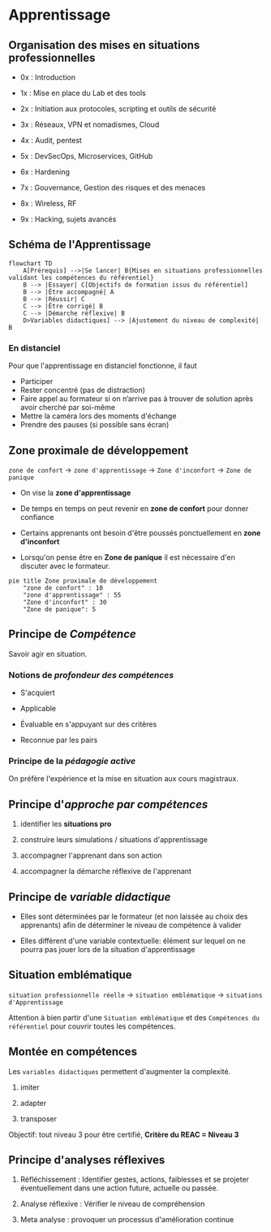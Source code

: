 # Apprentissage

## Organisation des mises en situations professionnelles

* 0x : Introduction

* 1x : Mise en place du Lab et des tools

* 2x : Initiation aux protocoles, scripting et outils de sécurité

* 3x : Réseaux, VPN et nomadismes, Cloud

* 4x : Audit, pentest

* 5x : DevSecOps, Microservices, GitHub

* 6x : Hardening

* 7x : Gouvernance, Gestion des risques et des menaces

* 8x : Wireless, RF

* 9x : Hacking, sujets avancés

## Schéma de l'Apprentissage

```mermaid
flowchart TD
    A[Prérequis] -->|Se lancer| B{Mises en situations professionnelles validant les compétences du référentiel}
    B --> |Essayer| C[Objectifs de formation issus du référentiel]
    B --> |Être accompagné| A
    B --> |Réussir| C
    C --> |Être corrigé| B
    C --> |Démarche réflexive| B
    D>Variables didactiques] --> |Ajustement du niveau de complexité| B
```

### En distanciel

Pour que l'apprentissage en distanciel fonctionne, il faut

* Participer
* Rester concentré (pas de distraction)
* Faire appel au formateur si on n’arrive pas à trouver de solution après avoir cherché par soi-même
* Mettre la caméra lors des moments d'échange
* Prendre des pauses (si possible sans écran)

## Zone proximale de développement

`zone de confort` -> `zone d'apprentissage` -> `Zone d'inconfort` -> `Zone de panique`

* On vise la **zone d'apprentissage**

* De temps en temps on peut revenir en **zone de confort** pour donner confiance

* Certains apprenants ont besoin d'être poussés ponctuellement en **zone d'inconfort**

* Lorsqu'on pense être en **Zone de panique** il est nécessaire d'en discuter avec le formateur.

```mermaid
pie title Zone proximale de développement
    "zone de confort" : 10
    "zone d'apprentissage" : 55
    "Zone d'inconfort" : 30
    "Zone de panique": 5
```

## Principe de *Compétence*

Savoir agir en situation.

### Notions de *profondeur des compétences*

* S'acquiert

* Applicable

* Évaluable en s'appuyant sur des critères

* Reconnue par les pairs

### Principe de la *pédagogie active*

On préfère l'expérience et la mise en situation aux cours magistraux.

## Principe d'*approche par compétences*

1. identifier les **situations pro**

2. construire leurs simulations / situations d'apprentissage

3. accompagner l'apprenant dans son action

4. accompagner la démarche réflexive de l'apprenant

## Principe de *variable didactique*

* Elles sont déterminées par le formateur (et non laissée au choix des apprenants) afin de déterminer le niveau de compétence à valider

* Elles diffèrent d'une variable contextuelle: élément sur lequel on ne pourra pas jouer lors de la situation d'apprentissage

## Situation emblématique

`situation professionnelle réelle` -> `situation emblématique` -> `situations d'Apprentissage`

Attention à bien partir d'une `Situation emblématique` et des `Compétences du référentiel` pour couvrir toutes les compétences.

## Montée en compétences

Les `variables didactiques` permettent d'augmenter la complexité.

1. imiter

2. adapter

3. transposer

Objectif: tout niveau 3 pour être certifié, **Critère du REAC = Niveau 3**

## Principe d'analyses réflexives

1. Réfléchissement : Identifier gestes, actions, faiblesses et se projeter éventuellement dans une action future, actuelle ou passée.

2. Analyse réflexive : Vérifier le niveau de compréhension

3. Meta analyse : provoquer un processus d'amélioration continue
